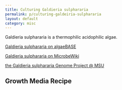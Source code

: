 ```yaml
---
title: Culturing Galdieria sulphararia
permalink: p/culturing-galdeiria-sulphararia
layout: default
category: misc
---
```


Galdieria sulphararia is a thermophilic acidophilic algae.

[Galdieria sulphararia on algaeBASE](http://www.algaebase.org/search/species/detail/?species_id=R7d08a3d28b974f53)

[Galdieria sulphararia on MicrobeWiki](http://microbewiki.kenyon.edu/index.php/Galdieria_sulphuraria)

[the Galdieria sulphararia Genome Project @ MSU](http://genomics.msu.edu/galdieria/)

Growth Media Recipe
-------------------

<insert recipe here>
